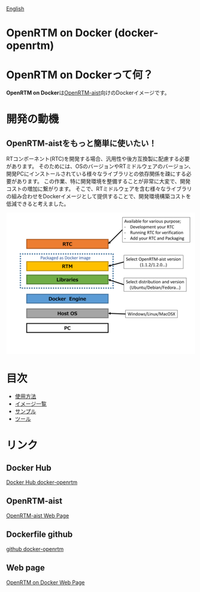 [English](../index)

OpenRTM on Docker (docker-openrtm)
==================================
# **OpenRTM on Docker**って何？
**OpenRTM on Docker**は[OpenRTM-aist](http://www.openrtm.org/openrtm/)向けのDockerイメージです。

# 開発の動機
## OpenRTM-aistをもっと簡単に使いたい！
RTコンポーネント(RTC)を開発する場合、汎用性や後方互換製に配慮する必要があります。
そのためには、OSのバージョンやRTミドルウェアのバージョン、開発PCにインストールされている様々なライブラリとの依存関係を疎にする必要があります。
この作業、特に開発環境を整備することが非常に大変で、開発コストの増加に繋がります。
そこで、RTミドルウェアを含む様々なライブラリの組み合わせをDockerイメージとして提供することで、開発環境構築コストを低減できると考えました。

![Architecture of OpenRTM on Docker](../img/basic.png)

# 目次
* [使用方法](usage)
* [イメージ一覧](image)
* [サンプル](examples)
* [ツール](tools)

# リンク

## Docker Hub
[Docker Hub docker-openrtm](https://hub.docker.com/r/takahasi/docker-openrtm/)

## OpenRTM-aist
[OpenRTM-aist Web Page](http://www.openrtm.org/openrtm/)

## Dockerfile github
[github docker-openrtm](https://github.com/takahasi/docker-openrtm)

## Web page
[OpenRTM on Docker Web Page](https://takahasi.github.io/docker-openrtm/)
